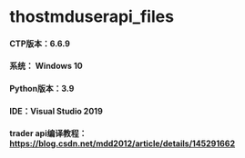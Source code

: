 # thostmduserapi_files

#### CTP版本：6.6.9
#### 系统： Windows 10
#### Python版本：3.9
#### IDE：Visual Studio 2019
#### trader api编译教程：https://blog.csdn.net/mdd2012/article/details/145291662
